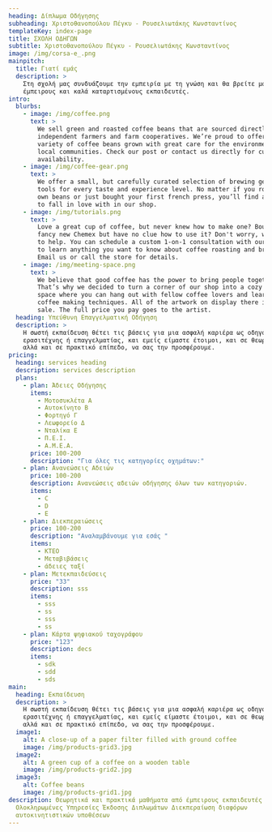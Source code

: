 ```yaml
---
heading: Δίπλωμα Οδήγησης
subheading: Χριστοθανοπούλου Πέγκυ - Ρουσελιωτάκης Κωνσταντίνος
templateKey: index-page
title: ΣΧΟΛΗ ΟΔΗΓΩΝ
subtitle: Χριστοθανοπούλου Πέγκυ - Ρουσελιωτάκης Κωνσταντίνος
image: /img/corsa-e_.png
mainpitch:
  title: Γιατί εμάς
  description: >
    Στη σχολή μας συνδυάζουμε την εμπειρία με τη γνώση και θα βρείτε μόνο
    έμπειρους και καλά καταρτισμένους εκπαιδευτές. 
intro:
  blurbs:
    - image: /img/coffee.png
      text: >
        We sell green and roasted coffee beans that are sourced directly from
        independent farmers and farm cooperatives. We’re proud to offer a
        variety of coffee beans grown with great care for the environment and
        local communities. Check our post or contact us directly for current
        availability.
    - image: /img/coffee-gear.png
      text: >
        We offer a small, but carefully curated selection of brewing gear and
        tools for every taste and experience level. No matter if you roast your
        own beans or just bought your first french press, you’ll find a gadget
        to fall in love with in our shop.
    - image: /img/tutorials.png
      text: >
        Love a great cup of coffee, but never knew how to make one? Bought a
        fancy new Chemex but have no clue how to use it? Don't worry, we’re here
        to help. You can schedule a custom 1-on-1 consultation with our baristas
        to learn anything you want to know about coffee roasting and brewing.
        Email us or call the store for details.
    - image: /img/meeting-space.png
      text: >
        We believe that good coffee has the power to bring people together.
        That’s why we decided to turn a corner of our shop into a cozy meeting
        space where you can hang out with fellow coffee lovers and learn about
        coffee making techniques. All of the artwork on display there is for
        sale. The full price you pay goes to the artist.
  heading: Υπεύθυνη Επαγγελματική Οδήγηση
  description: >
    Η σωστή εκπαίδευση θέτει τις βάσεις για μια ασφαλή καριέρα ως οδηγός,
    ερασιτέχνης ή επαγγελματίας, και εμείς είμαστε έτοιμοι, και σε θεωρητικό
    αλλά και σε πρακτικό επίπεδο, να σας την προσφέρουμε.
pricing:
  heading: services heading
  description: services description
  plans:
    - plan: Άδειες Οδήγησης
      items:
        - Μοτοσυκλέτα Α
        - Αυτοκίνητο Β
        - Φορτηγό Γ
        - Λεωφορείο Δ
        - Νταλίκα Ε
        - Π.Ε.Ι.
        - Α.Μ.Ε.Α.
      price: 100-200
      description: "Για όλες τις κατηγορίες οχημάτων:"
    - plan: Ανανεώσεις Αδειών
      price: 100-200
      description: Ανανεώσεις αδειών οδήγησης όλων των κατηγοριών.
      items:
        - C
        - D
        - E
    - plan: Διεκπεραιώσεις
      price: 100-200
      description: "Αναλαμβάνουμε για εσάς "
      items:
        - ΚΤΕΟ
        - Μεταβιβάσεις
        - άδειες ταξί
    - plan: Μετεκπαιδεύσεις
      price: "33"
      description: sss
      items:
        - sss
        - ss
        - sss
        - ss
    - plan: Κάρτα ψηφιακού ταχογράφου
      price: "123"
      description: decs
      items:
        - sdk
        - sdd
        - sds
main:
  heading: Εκπαίδευση
  description: >
    Η σωστή εκπαίδευση θέτει τις βάσεις για μια ασφαλή καριέρα ως οδηγός,
    ερασιτέχνης ή επαγγελματίας, και εμείς είμαστε έτοιμοι, και σε θεωρητικό
    αλλά και σε πρακτικό επίπεδο, να σας την προσφέρουμε.
  image1:
    alt: A close-up of a paper filter filled with ground coffee
    image: /img/products-grid3.jpg
  image2:
    alt: A green cup of a coffee on a wooden table
    image: /img/products-grid2.jpg
  image3:
    alt: Coffee beans
    image: /img/products-grid1.jpg
description: Θεωρητικά και πρακτικά μαθήματα από έμπειρους εκπαιδευτές
  Ολοκληρωμένες Υπηρεσίες Έκδοσης Διπλωμάτων Διεκπεραίωση διαφόρων
  αυτοκινητιστικών υποθέσεων
---
```

